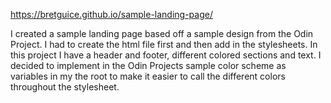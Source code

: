 https://bretguice.github.io/sample-landing-page/

I created a sample landing page based off a sample design from the Odin Project.  I had to create the html file first and then add in the stylesheets.  In this project I have a header and footer, different colored sections and text.  I decided to implement in the Odin Projects sample color scheme as variables in my the root to make it easier to call the different colors throughout the stylesheet.
